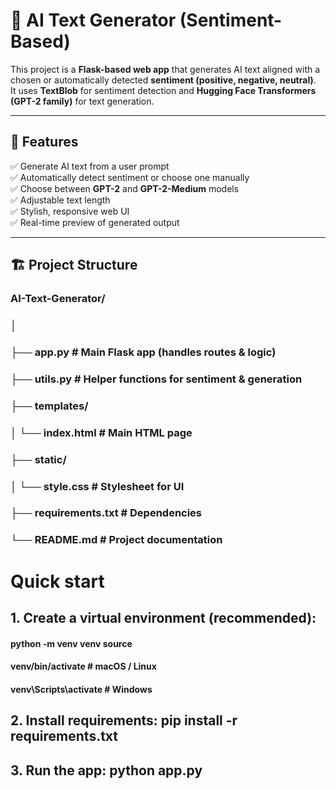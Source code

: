 # 🧠 AI Text Generator (Sentiment-Based)

This project is a **Flask-based web app** that generates AI text aligned with a chosen or automatically detected **sentiment (positive, negative, neutral)**.  
It uses **TextBlob** for sentiment detection and **Hugging Face Transformers (GPT-2 family)** for text generation.

---

## 🚀 Features

✅ Generate AI text from a user prompt  
✅ Automatically detect sentiment or choose one manually  
✅ Choose between **GPT-2** and **GPT-2-Medium** models  
✅ Adjustable text length  
✅ Stylish, responsive web UI  
✅ Real-time preview of generated output  

---

## 🏗️ Project Structure

### AI-Text-Generator/
### │
### ├── app.py # Main Flask app (handles routes & logic)
### ├── utils.py # Helper functions for sentiment & generation
### ├── templates/
### │ └── index.html # Main HTML page
### ├── static/
### │ └── style.css # Stylesheet for UI
### ├── requirements.txt # Dependencies
### └── README.md # Project documentation


# Quick start

## 1. Create a virtual environment (recommended): 
#### python -m venv venv source 
#### venv/bin/activate   # macOS / Linux 
#### venv\Scripts\activate     # Windows

## 2. Install requirements: pip install -r requirements.txt

## 3. Run the app: python app.py






